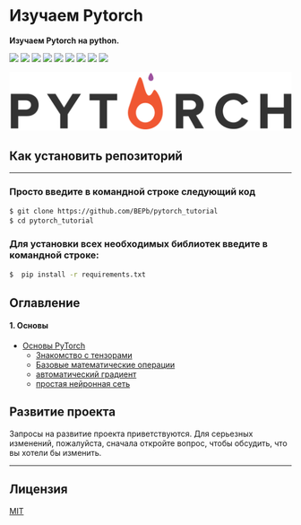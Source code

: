 # Изучаем Pytorch
<b> Изучаем Pytorch на python.</b>
<p>
  <img  src="https://img.shields.io/github/stars/BEPb/pytorch_tutorial" />
  <img src="https://img.shields.io/github/contributors/BEPb/pytorch_tutorial" />
  <img src="https://img.shields.io/github/last-commit/BEPb/pytorch_tutorial" />
  <img src="https://visitor-badge.laobi.icu/badge?page_id=BEPb.pytorch_tutorial" />
  <img src="https://img.shields.io/github/languages/count/BEPb/pytorch_tutorial" />
  <img src="https://img.shields.io/github/languages/top/BEPb/pytorch_tutorial" />

  <img src="https://img.shields.io/badge/license-MIT-blue.svg?color=f64152" />
  <img  src="https://img.shields.io/github/issues/BEPb/pytorch_tutorial" />
  <img  src="https://img.shields.io/github/issues-pr/BEPb/pytorch_tutorial" />
</p>


![GUI](img/pytorch.png)


## Как установить репозиторий
____
### Просто введите в командной строке следующий код
 
```sh
$ git clone https://github.com/BEPb/pytorch_tutorial
$ cd pytorch_tutorial
```
 
### Для установки всех необходимых библиотек введите в командной строке:
```sh
$  pip install -r requirements.txt
```


## Оглавление

#### 1. Основы
* [Основы PyTorch](https://github.com/BEPb/pytorch_tutorial/01_основы/README.md)
    - [Знакомство с тензорами](https://github.com/BEPb/pytorch_tutorial/01_основы/01_tensor.py)
    - [Базовые математические операции](https://github.com/BEPb/pytorch_tutorial/01_основы/02_BasicMath.py)
    - [автоматический градиент](https://github.com/BEPb/pytorch_tutorial/01_основы/03_gradient.py)
    - [простая нейронная сеть](https://github.com/BEPb/pytorch_tutorial/01_основы/04_simple_neural_network.py)



## Развитие проекта
Запросы на развитие проекта приветствуются. Для серьезных изменений, пожалуйста, сначала откройте вопрос, чтобы 
обсудить, что вы хотели бы изменить.
____

## Лицензия
[MIT](LICENSE.txt)
